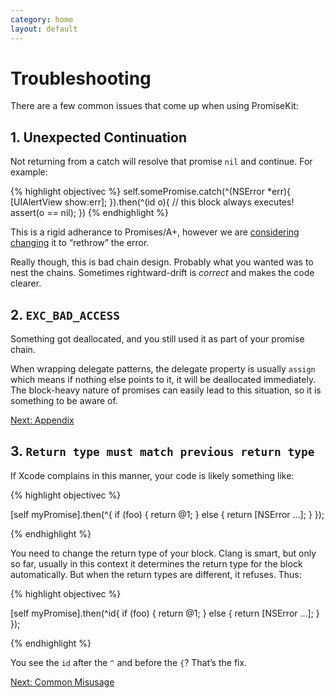 ```yaml
---
category: home
layout: default
---
```


# Troubleshooting

There are a few common issues that come up when using PromiseKit:


## 1. Unexpected Continuation

Not returning from a catch will resolve that promise `nil` and continue. For example:

{% highlight objectivec %}
self.somePromise.catch(^(NSError *err){
    [UIAlertView show:err];
}).then(^(id o){
    // this block always executes!
    assert(o == nil);
})
{% endhighlight %}

This is a rigid adherance to Promises/A+, however we are [considering changing](https://github.com/mxcl/PromiseKit/issues/62) it to “rethrow” the error.

Really though, this is bad chain design. Probably what you wanted was to nest the chains. Sometimes rightward-drift is *correct* and makes the code clearer.


## 2. `EXC_BAD_ACCESS`

Something got deallocated, and you still used it as part of your promise chain.

When wrapping delegate patterns, the delegate property is usually `assign` which means if nothing else points to it, it will be deallocated immediately. The block-heavy nature of promises can easily lead to this situation, so it is something to be aware of.

<div><a class="pagination" href="/appendix">Next: Appendix</a></div>


## 3. `Return type must match previous return type`

If Xcode complains in this manner, your code is likely something like:

{% highlight objectivec %}

[self myPromise].then(^{
    if (foo) {
        return @1;
    } else {
        return [NSError …];
    }
});

{% endhighlight %}

You need to change the return type of your block. Clang is smart, but only so far, usually in this context it determines the return type for the block automatically. But when the return types are different, it refuses. Thus:

{% highlight objectivec %}

[self myPromise].then(^id{
    if (foo) {
        return @1;
    } else {
        return [NSError …];
    }
});

{% endhighlight %}

You see the `id` after the `^` and before the `{`? That’s the fix.

<div><a class="pagination" href="/common-misusage">Next: Common Misusage</a></div>

